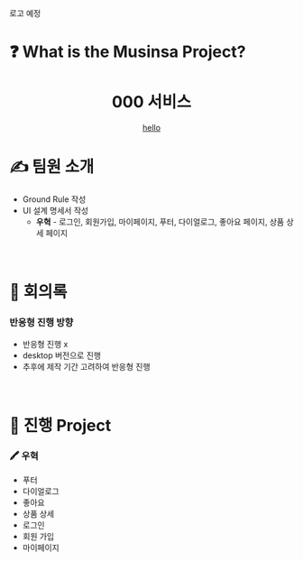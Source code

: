 로고 예정

# ❓ What is the Musinsa Project?

<h1 align="center">000 서비스</h1>
<div align="center"><a href="www.naver.com">hello</a></div>

# ✍ 팀원 소개
- Ground Rule 작성
- UI 설계 명세서 작성
    - **우혁** - 로그인, 회원가입, 마이페이지, 푸터, 다이얼로그, 좋아요 페이지, 상품 상세 페이지
   
　
# 🤝 회의록
### **반응형 진행 방향**
- 반응형 진행 x
- desktop 버전으로 진행
- 추후에 제작 기간 고려하여 반응형 진행
   
　
# 📌 진행 Project
### 🖍 **우혁**
- 푸터
- 다이얼로그
- 좋아요
- 상품 상세
- 로그인
- 회원 가입
- 마이페이지
   
　
